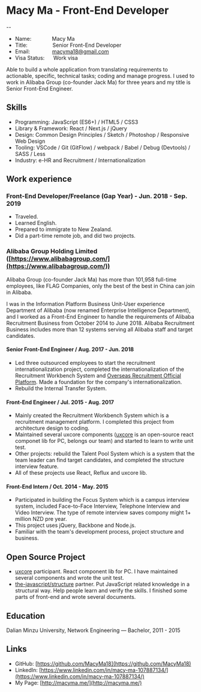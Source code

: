 # Macy Ma - Front-End Developer

--

- Name: &nbsp;&nbsp;&nbsp;&nbsp;&nbsp;&nbsp;&nbsp;&nbsp;&nbsp;&nbsp;&nbsp;&nbsp;&nbsp;Macy Ma
- Title: &nbsp;&nbsp;&nbsp;&nbsp;&nbsp;&nbsp;&nbsp;&nbsp;&nbsp;&nbsp;&nbsp;&nbsp;&nbsp;&nbsp;&nbsp;&nbsp;Senior Front-End Developer
- Email: &nbsp;&nbsp;&nbsp;&nbsp;&nbsp;&nbsp;&nbsp;&nbsp;&nbsp;&nbsp;&nbsp;&nbsp;&nbsp;&nbsp;macyma18@gmail.com
- Visa Status: &nbsp;&nbsp;&nbsp;&nbsp;&nbsp;Work visa

Able to build a whole application from translating requirements to actionable, specific, technical tasks; coding and manage progress. I used to work in Alibaba Group (co-founder Jack Ma) for three years and my title is Senior Front-End Engineer.

## Skills

- Programming: JavaScript (ES6+) / HTML5 / CSS3
- Library & Framework: React / Next.js / jQuery
- Design: Common Design Principles / Sketch / Photoshop / Responsive Web Design
- Tooling: VSCode / Git (GitFlow) / webpack / Babel / Debug (Devtools) / SASS / Less
- Industry: e-HR and Recruitment / Internationalization

## Work experience

### Front-End Developer/Freelance (Gap Year) - Jun. 2018 - Sep. 2019

- Traveled.
- Learned English.
- Prepared to immigrate to New Zealand.
- Did a part-time remote job, and did two projects.

### Alibaba Group Holding Limited ([https://www.alibabagroup.com/](https://www.alibabagroup.com/))

Alibaba Group (co-founder Jack Ma) has more than 101,958 full-time employees, like FLAG Companies, only the best of the best in China can join in Alibaba.

I was in the Information Platform Business Unit-User experience Department of Alibaba (now renamed Enterprise Intelligence Department), and I worked as a Front-End Engineer to handle the requirements of Alibaba Recruitment Business from October 2014 to June 2018. Alibaba Recruitment Business includes more than 12 systems serving all Alibaba staff and target candidates.

#### Senior Front-End Engineer / Aug. 2017 - Jun. 2018

- Led three outsourced employees to start the recruitment internationalization project, completed the internationalization of the Recruitment Workbench System and [Overseas Recruitment Official Platform](https://careers.alibaba.com/). Made a foundation for the company's internationalization.
- Rebuild the Internal Transfer System.

#### Front-End Engineer / Jul. 2015 - Aug. 2017

- Mainly created the Recruitment Workbench System which is a recruitment management platform. I completed this project from architecture design to coding.
- Maintained several uxcore components ([uxcore](https://github.com/uxcore) is an open-source react componet lib for PC, belongs our team) and started to learn to write unit test.
- Other projects: rebuild the Talent Pool System which is a system that the team leader can find target candidates, and completed the structure interview feature.
- All of these projects use React, Reflux and uxcore lib.

#### Front-End Intern / Oct. 2014 - May. 2015

- Participated in building the Focus System which is a campus interview system, included Face-to-Face Interview, Telephone Interview and Video Interview. The type of remote interview saves compony might 1+ million NZD pre year.
- This project uses jQuery, Backbone and Node.js.
- Familiar with the team's development process, project structure and business.

## Open Source Project

- [uxcore](https://github.com/uxcore) participant. React component lib for PC. I have maintained several components and wrote the unit test.
- [the-javascript/structure](https://github.com/the-javascript/structure) partner. Put JavaScript related knowledge in a structural way. Help people learn and verify the skills. I finished some parts of front-end and wrote several documents.

## Education

Dalian Minzu University, Network Engineering — Bachelor, 2011 - 2015

## Links

- GitHub: [https://github.com/MacyMa18](https://github.com/MacyMa18)
- LinkedIn: [https://www.linkedin.com/in/macy-ma-107887134/](https://www.linkedin.com/in/macy-ma-107887134/)
- My Page: [http://macyma.me/](http://macyma.me/)
